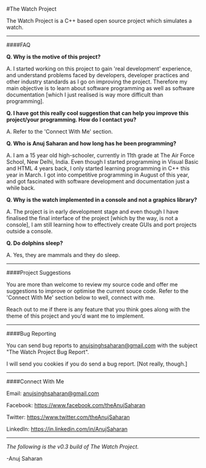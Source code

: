 #The Watch Project

The Watch Project is a C++ based open source project which simulates a watch.

---

####FAQ

**Q. Why is the motive of this project?**

A. I started working on this project to gain  'real development' experience, and understand problems faced by developers,       developer practices and other industry standards as I go on improving the project. Therefore my main objective is to learn
   about software programming as well as software documentation [which I just realised is way more difficult than               programming].
   
**Q. I have got this really cool suggestion that can help you improve this project/your programming. How do I contact you?**

A. Refer to the 'Connect With Me' section.

**Q.  Who is Anuj Saharan and how long has he been programming?**

A. I am a 15 year old high-schooler, currently in 11th grade at The Air Force School, New Delhi, India. Even though I started    programming in Visual Basic and HTML 4 years back, I only started learning programming in C++ this year in March. I got      into competitive programming in August of this year, and got fascinated with software development and documentation just
   a while back.

**Q. Why is the watch implemented in a console and not a graphics library?**

A. The project is in early development stage and even though I have finalised the final interface of the project [which by      the way, is not a console], I am still learning how to effectively create GUIs and port projects outside a console.

**Q. Do dolphins sleep?**

A. Yes, they are mammals and they do sleep.

---

####Project Suggestions

You are more than welcome to review my source code and offer me suggestions to improve or optimise the current 
souce code. Refer to the 'Connect With Me' section below to well, connect with me. 

Reach out to me if there is any feature that you think goes along with the theme of this project and you'd want me to implement. 

---

####Bug Reporting

You can send bug reports to <anujsinghsaharan@gmail.com> with the subject "The Watch Project Bug Report". 

I will send you cookies if you do send a bug report. [Not really, though.]

---

####Connect With Me

Email: anujsinghsaharan@gmail.com

Facebook: https://www.facebook.com/theAnujSaharan

Twitter: https://www.twitter.com/theAnujSaharan

LinkedIn: https://in.linkedin.com/in/AnujSaharan

---

*The following is the v0.3 build of The Watch Project.*

-Anuj Saharan
